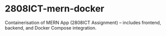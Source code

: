 # 2808ICT-mern-docker
Containerisation of MERN App (2808ICT Assignment) – includes frontend, backend, and Docker Compose integration.
